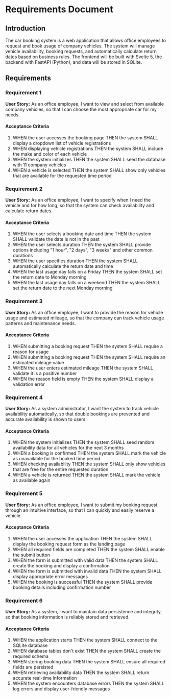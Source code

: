 # Requirements Document

## Introduction

The car booking system is a web application that allows office employees to request and book usage of company vehicles. The system will manage vehicle availability, booking requests, and automatically calculate return dates based on business rules. The frontend will be built with Svelte 5, the backend with FastAPI (Python), and data will be stored in SQLite.

## Requirements

### Requirement 1

**User Story:** As an office employee, I want to view and select from available company vehicles, so that I can choose the most appropriate car for my needs.

#### Acceptance Criteria

1. WHEN the user accesses the booking page THEN the system SHALL display a dropdown list of vehicle registrations
2. WHEN displaying vehicle registrations THEN the system SHALL include the make and color of each vehicle
3. WHEN the system initializes THEN the system SHALL seed the database with 11 company vehicles
4. WHEN a vehicle is selected THEN the system SHALL show only vehicles that are available for the requested time period

### Requirement 2

**User Story:** As an office employee, I want to specify when I need the vehicle and for how long, so that the system can check availability and calculate return dates.

#### Acceptance Criteria

1. WHEN the user selects a booking date and time THEN the system SHALL validate the date is not in the past
2. WHEN the user selects duration THEN the system SHALL provide options including "1 hour", "2 days", "3 weeks" and other common durations
3. WHEN the user specifies duration THEN the system SHALL automatically calculate the return date and time
4. WHEN the last usage day falls on a Friday THEN the system SHALL set the return date to Monday morning
5. WHEN the last usage day falls on a weekend THEN the system SHALL set the return date to the next Monday morning

### Requirement 3

**User Story:** As an office employee, I want to provide the reason for vehicle usage and estimated mileage, so that the company can track vehicle usage patterns and maintenance needs.

#### Acceptance Criteria

1. WHEN submitting a booking request THEN the system SHALL require a reason for usage
2. WHEN submitting a booking request THEN the system SHALL require an estimated mileage value
3. WHEN the user enters estimated mileage THEN the system SHALL validate it is a positive number
4. WHEN the reason field is empty THEN the system SHALL display a validation error

### Requirement 4

**User Story:** As a system administrator, I want the system to track vehicle availability automatically, so that double bookings are prevented and accurate availability is shown to users.

#### Acceptance Criteria

1. WHEN the system initializes THEN the system SHALL seed random availability data for all vehicles for the next 3 months
2. WHEN a booking is confirmed THEN the system SHALL mark the vehicle as unavailable for the booked time period
3. WHEN checking availability THEN the system SHALL only show vehicles that are free for the entire requested duration
4. WHEN a vehicle is returned THEN the system SHALL mark the vehicle as available again

### Requirement 5

**User Story:** As an office employee, I want to submit my booking request through an intuitive interface, so that I can quickly and easily reserve a vehicle.

#### Acceptance Criteria

1. WHEN the user accesses the application THEN the system SHALL display the booking request form as the landing page
2. WHEN all required fields are completed THEN the system SHALL enable the submit button
3. WHEN the form is submitted with valid data THEN the system SHALL create the booking and display a confirmation
4. WHEN the form is submitted with invalid data THEN the system SHALL display appropriate error messages
5. WHEN the booking is successful THEN the system SHALL provide booking details including confirmation number

### Requirement 6

**User Story:** As a system, I want to maintain data persistence and integrity, so that booking information is reliably stored and retrieved.

#### Acceptance Criteria

1. WHEN the application starts THEN the system SHALL connect to the SQLite database
2. WHEN database tables don't exist THEN the system SHALL create the required schema
3. WHEN storing booking data THEN the system SHALL ensure all required fields are persisted
4. WHEN retrieving availability data THEN the system SHALL return accurate real-time information
5. WHEN the system encounters database errors THEN the system SHALL log errors and display user-friendly messages